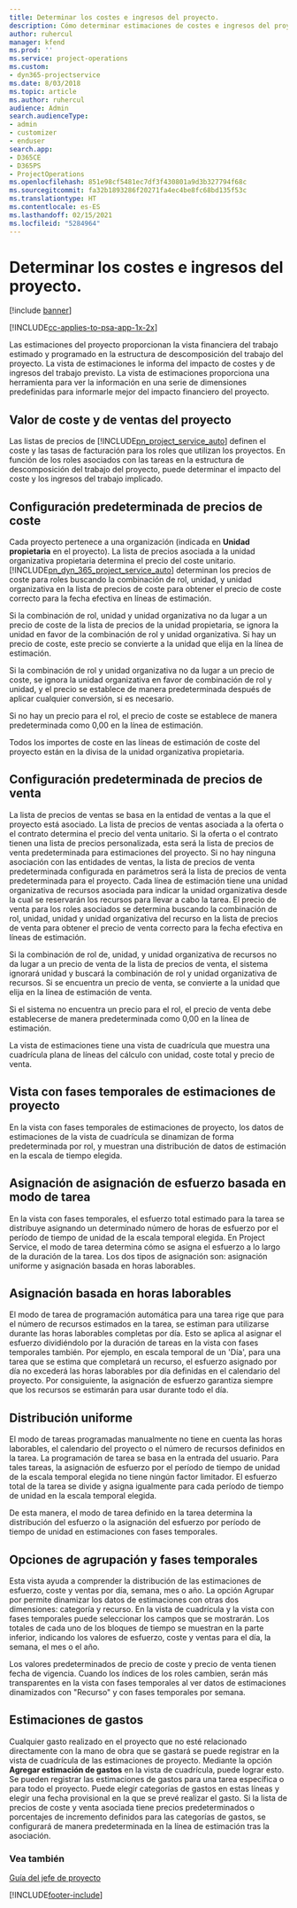 ```yaml
---
title: Determinar los costes e ingresos del proyecto.
description: Cómo determinar estimaciones de costes e ingresos del proyecto en Project Service
author: ruhercul
manager: kfend
ms.prod: ''
ms.service: project-operations
ms.custom:
- dyn365-projectservice
ms.date: 8/03/2018
ms.topic: article
ms.author: ruhercul
audience: Admin
search.audienceType:
- admin
- customizer
- enduser
search.app:
- D365CE
- D365PS
- ProjectOperations
ms.openlocfilehash: 851e98cf5481ec7df3f430801a9d3b327794f68c
ms.sourcegitcommit: fa32b1893286f20271fa4ec4be8fc68bd135f53c
ms.translationtype: HT
ms.contentlocale: es-ES
ms.lasthandoff: 02/15/2021
ms.locfileid: "5284964"
---
```

# <a name="determine-project-cost-and-revenue-estimates"></a>Determinar los costes e ingresos del proyecto. 

[!include [banner](../includes/psa-now-project-operations.md)]

[!INCLUDE[cc-applies-to-psa-app-1x-2x](../includes/cc-applies-to-psa-app-1x-2x.md)]

Las estimaciones del proyecto proporcionan la vista financiera del trabajo estimado y programado en la estructura de descomposición del trabajo del proyecto. La vista de estimaciones le informa del impacto de costes y de ingresos del trabajo previsto. La vista de estimaciones proporciona una herramienta para ver la información en una serie de dimensiones predefinidas para informarle mejor del impacto financiero del proyecto.  
  
## <a name="cost-and-sales-value-of-the-project"></a>Valor de coste y de ventas del proyecto  
Las listas de precios de [!INCLUDE[pn_project_service_auto](../includes/pn-project-service-auto.md)] definen el coste y las tasas de facturación para los roles que utilizan los proyectos. En función de los roles asociados con las tareas en la estructura de descomposición del trabajo del proyecto, puede determinar el impacto del coste y los ingresos del trabajo implicado.  
  
## <a name="cost-price-defaulting"></a>Configuración predeterminada de precios de coste  
Cada proyecto pertenece a una organización (indicada en **Unidad propietaria** en el proyecto). La lista de precios asociada a la unidad organizativa propietaria determina el precio del coste unitario. [!INCLUDE[pn_dyn_365_project_service_auto](../includes/pn-dyn-365-project-service-auto.md)] determinan los precios de coste para roles buscando la combinación de rol, unidad, y unidad organizativa en la lista de precios de coste para obtener el precio de coste correcto para la fecha efectiva en líneas de estimación.  
  
Si la combinación de rol, unidad y unidad organizativa no da lugar a un precio de coste de la lista de precios de la unidad propietaria, se ignora la unidad en favor de la combinación de rol y unidad organizativa. Si hay un precio de coste, este precio se convierte a la unidad que elija en la línea de estimación.  
  
Si la combinación de rol y unidad organizativa no da lugar a un precio de coste, se ignora la unidad organizativa en favor de combinación de rol y unidad, y el precio se establece de manera predeterminada después de aplicar cualquier conversión, si es necesario.  
  
 Si no hay un precio para el rol, el precio de coste se establece de manera predeterminada como 0,00 en la línea de estimación.  
  
 Todos los importes de coste en las líneas de estimación de coste del proyecto están en la divisa de la unidad organizativa propietaria.  
  
## <a name="sales-price-defaulting"></a>Configuración predeterminada de precios de venta  
La lista de precios de ventas se basa en la entidad de ventas a la que el proyecto está asociado. La lista de precios de ventas asociada a la oferta o el contrato determina el precio del venta unitario. Si la oferta o el contrato tienen una lista de precios personalizada, esta será la lista de precios de venta predeterminada para estimaciones del proyecto. Si no hay ninguna asociación con las entidades de ventas, la lista de precios de venta predeterminada configurada en parámetros será la lista de precios de venta predeterminada para el proyecto. Cada línea de estimación tiene una unidad organizativa de recursos asociada para indicar la unidad organizativa desde la cual se reservarán los recursos para llevar a cabo la tarea. El precio de venta para los roles asociados se determina buscando la combinación de rol, unidad, unidad y unidad organizativa del recurso en la lista de precios de venta para obtener el precio de venta correcto para la fecha efectiva en líneas de estimación.  
  
Si la combinación de rol de, unidad, y unidad organizativa de recursos no da lugar a un precio de venta de la lista de precios de venta, el sistema ignorará unidad y buscará la combinación de rol y unidad organizativa de recursos. Si se encuentra un precio de venta, se convierte a la unidad que elija en la línea de estimación de venta.  
  
Si el sistema no encuentra un precio para el rol, el precio de venta debe establecerse de manera predeterminada como 0,00 en la línea de estimación.  
  
La vista de estimaciones tiene una vista de cuadrícula que muestra una cuadrícula plana de líneas del cálculo con unidad, coste total y precio de venta.  
  
## <a name="time-phased-view-of-project-estimates"></a>Vista con fases temporales de estimaciones de proyecto  
En la vista con fases temporales de estimaciones de proyecto, los datos de estimaciones de la vista de cuadrícula se dinamizan de forma predeterminada por rol, y muestran una distribución de datos de estimación en la escala de tiempo elegida.  
  
## <a name="effort-estimate-allocation-based-on-task-mode"></a>Asignación de asignación de esfuerzo basada en modo de tarea  
En la vista con fases temporales, el esfuerzo total estimado para la tarea se distribuye asignando un determinado número de horas de esfuerzo por el período de tiempo de unidad de la escala temporal elegida. En Project Service, el modo de tarea determina cómo se asigna el esfuerzo a lo largo de la duración de la tarea. Los dos tipos de asignación son: asignación uniforme y asignación basada en horas laborables. 
  
## <a name="work-hours-based-allocation"></a>Asignación basada en horas laborables  
El modo de tarea de programación automática para una tarea rige que para el número de recursos estimados en la tarea, se estiman para utilizarse durante las horas laborables completas por día. Esto se aplica al asignar el esfuerzo dividiéndolo por la duración de tareas en la vista con fases temporales también. Por ejemplo, en escala temporal de un 'Día', para una tarea que se estima que completará un recurso, el esfuerzo asignado por día no excederá las horas laborables por día definidas en el calendario del proyecto. Por consiguiente, la asignación de esfuerzo garantiza siempre que los recursos se estimarán para usar durante todo el día.  
  
## <a name="even-distribution"></a>Distribución uniforme  
El modo de tareas programadas manualmente no tiene en cuenta las horas laborables, el calendario del proyecto o el número de recursos definidos en la tarea. La programación de tarea se basa en la entrada del usuario. Para tales tareas, la asignación de esfuerzo por el período de tiempo de unidad de la escala temporal elegida no tiene ningún factor limitador. El esfuerzo total de la tarea se divide y asigna igualmente para cada período de tiempo de unidad en la escala temporal elegida.  
  
De esta manera, el modo de tarea definido en la tarea determina la distribución del esfuerzo o la asignación del esfuerzo por período de tiempo de unidad en estimaciones con fases temporales.  
  
## <a name="grouping-and-time-phasing-options"></a>Opciones de agrupación y fases temporales  
Esta vista ayuda a comprender la distribución de las estimaciones de esfuerzo, coste y ventas por día, semana, mes o año. La opción Agrupar por permite dinamizar los datos de estimaciones con otras dos dimensiones: categoría y recurso. En la vista de cuadrícula y la vista con fases temporales puede seleccionar los campos que se mostrarán. Los totales de cada uno de los bloques de tiempo se muestran en la parte inferior, indicando los valores de esfuerzo, coste y ventas para el día, la semana, el mes o el año.  
  
Los valores predeterminados de precio de coste y precio de venta tienen fecha de vigencia. Cuando los índices de los roles cambien, serán más transparentes en la vista con fases temporales al ver datos de estimaciones dinamizados con "Recurso" y con fases temporales por semana.  
  
## <a name="expense-estimates"></a>Estimaciones de gastos  
Cualquier gasto realizado en el proyecto que no esté relacionado directamente con la mano de obra que se gastará se puede registrar en la vista de cuadrícula de las estimaciones de proyecto. Mediante la opción **Agregar estimación de gastos** en la vista de cuadrícula, puede lograr esto. Se pueden registrar las estimaciones de gastos para una tarea específica o para todo el proyecto. Puede elegir categorías de gastos en estas líneas y elegir una fecha provisional en la que se prevé realizar el gasto. Si la lista de precios de coste y venta asociada tiene precios predeterminados o porcentajes de incremento definidos para las categorías de gastos, se configurará de manera predeterminada en la línea de estimación tras la asociación.  
  
### <a name="see-also"></a>Vea también  
 [Guía del jefe de proyecto](../psa/project-manager-guide.md)


[!INCLUDE[footer-include](../includes/footer-banner.md)]